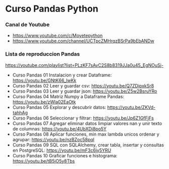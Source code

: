 # Curso Pandas Python

### Canal de Youtube
* https://www.youtube.com/c/Moyetepython
* https://www.youtube.com/channel/UCTpcZMHrqzBSrPa9bEbANDw

### Lista de reproduccion Pandas
https://youtube.com/playlist?list=PLzKF7sAvC2S8b8319JJa0u45_EgNOuSj-

* Curso Pandas 01 Instalacion y crear Dataframe: https://youtu.be/GNtK66_lwKk
* Curso Pandas 02 Leer y guardar csv: https://youtu.be/Q7ZDipxkSr8
* Curso Pandas 03 Leer y guardar json: https://youtu.be/Z5w2BsruYRo
* Curso Pandas 04 Matriz Numpy a Dataframe Pandas: https://youtu.be/zWla02EaOtk
* Curso Pandas 05 Explorar y descubrir datos: https://youtu.be/ZKVd-tahhAg
* Curso Pandas 06 Seleccionar y filtrar: https://youtu.be/Jp6Z1GfFjFs
* Curso Pandas 07 Agregar eliminar datos limpiar valores nan y unir texto de columnas: https://youtu.be/4UbXDi8po5Y
* Curso Pandas 08 Aplicar funciones, min max lambda unicos ordenar y agrupar: https://youtu.be/nzBZoc58pqI
* Curso Pandas 09 SQL con SQLAlchemy, crear tabla, insertar y consultas en PostgreSQL: https://youtu.be/mF3c6jy5YRU
* Curso Pandas 10 Graficar funciones e histograma: https://youtu.be/tB5jO5y8Tbs